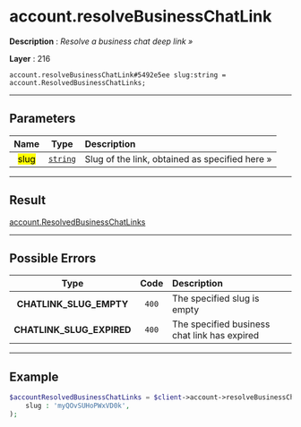 # account.resolveBusinessChatLink

**Description** : *Resolve a business chat deep link &raquo;*

**Layer** : 216

```tl
account.resolveBusinessChatLink#5492e5ee slug:string = account.ResolvedBusinessChatLinks;
```

---

## Parameters

| Name | Type | Description |
| :---: | :---: | :--- |
| <mark>slug</mark> | [`string`](type/string) | Slug of the link, obtained as specified here » |

---

## Result

[account.ResolvedBusinessChatLinks](type/account.ResolvedBusinessChatLinks)

---

## Possible Errors

| Type | Code | Description |
| :---: | :---: | :--- |
| **CHATLINK_SLUG_EMPTY** | `400` | The specified slug is empty |
| **CHATLINK_SLUG_EXPIRED** | `400` | The specified business chat link has expired |

---

## Example

```php
$accountResolvedBusinessChatLinks = $client->account->resolveBusinessChatLink(
	slug : 'myQOvSUHoPWxVD0k',
);
```